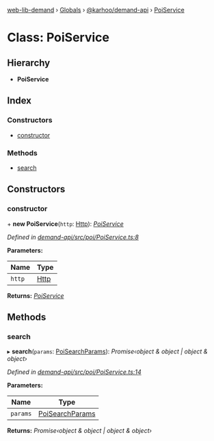 [web-lib-demand](../README.md) › [Globals](../globals.md) › [@karhoo/demand-api](../modules/_karhoo_demand_api.md) › [PoiService](_karhoo_demand_api.poiservice.md)

# Class: PoiService

## Hierarchy

* **PoiService**

## Index

### Constructors

* [constructor](_karhoo_demand_api.poiservice.md#constructor)

### Methods

* [search](_karhoo_demand_api.poiservice.md#search)

## Constructors

###  constructor

\+ **new PoiService**(`http`: [Http](../interfaces/_karhoo_demand_api.http.md)): *[PoiService](_karhoo_demand_api.poiservice.md)*

*Defined in [demand-api/src/poi/PoiService.ts:8](https://github.com/karhoo/web-lib-demand/blob/a5799e7/packages/demand-api/src/poi/PoiService.ts#L8)*

**Parameters:**

Name | Type |
------ | ------ |
`http` | [Http](../interfaces/_karhoo_demand_api.http.md) |

**Returns:** *[PoiService](_karhoo_demand_api.poiservice.md)*

## Methods

###  search

▸ **search**(`params`: [PoiSearchParams](../modules/_karhoo_demand_api.md#poisearchparams)): *Promise‹object & object | object & object›*

*Defined in [demand-api/src/poi/PoiService.ts:14](https://github.com/karhoo/web-lib-demand/blob/a5799e7/packages/demand-api/src/poi/PoiService.ts#L14)*

**Parameters:**

Name | Type |
------ | ------ |
`params` | [PoiSearchParams](../modules/_karhoo_demand_api.md#poisearchparams) |

**Returns:** *Promise‹object & object | object & object›*
